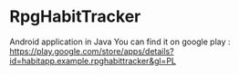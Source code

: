 # RpgHabitTracker
Android application in Java
You can find it on google play : https://play.google.com/store/apps/details?id=habitapp.example.rpghabittracker&gl=PL
